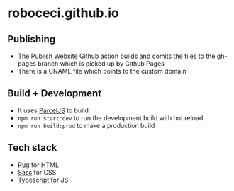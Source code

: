 # roboceci.github.io

## Publishing
- The [Publish Website](.github/workflows/publishwebsite.yml) Github action builds and comits the files to the gh-pages branch which is picked up by Github Pages
- There is a CNAME file which points to the custom domain

## Build + Development
- It uses [ParcelJS](https://parceljs.org/) to build
- `npm run start:dev` to run the development build with hot reload
- `npm run build:prod` to make a production build

## Tech stack
- [Pug](https://parceljs.org/languages/pug/) for HTML
- [Sass](https://parceljs.org/languages/sass/) for CSS
- [Typescript](https://parceljs.org/languages/typescript/) for JS
